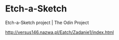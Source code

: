 # Etch-a-Sketch
Etch-a-Sketch project | The Odin Project

http://versus146.nazwa.pl/Eatch/Zadanie1/index.html
